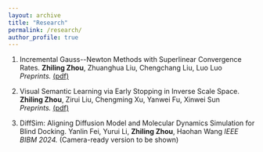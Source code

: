 ```yaml
---
layout: archive
title: "Research"
permalink: /research/
author_profile: true
---
```


1. Incremental Gauss--Newton Methods with Superlinear Convergence Rates.
   **Zhiling Zhou**, Zhuanghua Liu, Chengchang Liu, Luo Luo
   *Preprints.*
   [(pdf)]([http://arxiv.org/abs/2407.03195]) 

2. Visual Semantic Learning via Early Stopping in Inverse Scale Space.  
   **Zhiling Zhou**, Zirui Liu, Chengming Xu, Yanwei Fu, Xinwei Sun  
   *Preprints.*
   [(pdf)]([https://arxiv.org/pdf/2409.18419])

3. DiffSim: Aligning Diffusion Model and Molecular Dynamics Simulation for Blind Docking.
   Yanlin Fei, Yurui Li, **Zhiling Zhou**, Haohan Wang
   *IEEE BIBM 2024.*
   (Camera-ready version to be shown)



